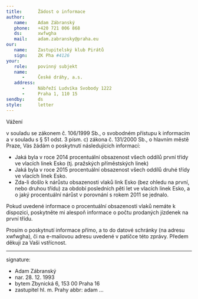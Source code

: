```yaml
---
title:      Žádost o informace
author:
   name:    Adam Zábranský
   phone:   +420 721 006 868
   ds:      xwfwgha
   mail:    adam.zabransky@praha.eu
our:
   name:    Zastupitelský klub Pirátů
   sign:    ZK Pha #4126
your:
   role:    povinný subjekt
   name:
      -     České dráhy, a.s.
   address:
      -     Nábřeží Ludvíka Svobody 1222
      -     Praha 1, 110 15
sendby:     ds
style:      letter
---
```


Vážení 

v souladu se zákonem č. 106/1999 Sb., o svobodném přístupu k informacím a v souladu s § 51 odst. 3 písm. c) zákona č. 131/2000 Sb., o hlavním městě Praze, Vás žádám o poskytnutí následujících informací: 

* Jaká byla v roce 2014 procentuální obsazenost všech oddílů první třídy ve vlacích linek Esko (tj. pražských příměstských linek)
* Jaká byla v roce 2015 procentuální obsazenost všech oddílů druhé třídy ve vlacích linek Esko.
* Zda-li došlo k nárůstu obsazenosti vlaků link Esko (bez ohledu na první, nebo druhou třídu) za období posledních pěti let ve vlacích linek Esko, a o jaký procentuální nárůst v porovnání s rokem 2011 se jednalo.

Pokud uvedené informace o procentuální obsazenosti vlaků nemáte k dispozici, poskytněte mi alespoň informace o počtu prodaných jízdenek na první třídu.

Prosím o poskytnutí informace přímo, a to do datové schránky (na adresu xwfwgha), či na e-mailovou adresu uvedené v patičce této zprávy. Předem děkuji za Vaši vstřícnost.

---
signature:
  - Adam Zábranský
  - nar. 28. 12. 1993
  - bytem Zbynická 6, 153 00 Praha 16
  - zastupitel hl. m. Prahy
abbr:       adam
...
